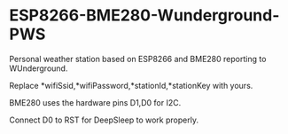 # ESP8266-BME280-Wunderground-PWS
Personal weather station based on ESP8266 and BME280 reporting to WUnderground.

Replace *wifiSsid,*wifiPassword,*stationId,*stationKey with yours.

BME280 uses the hardware pins D1,D0 for I2C.

Connect D0 to RST for DeepSleep to work properly.
